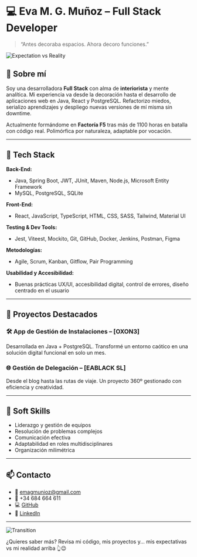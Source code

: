 
# 💻 Eva M. G. Muñoz – Full Stack Developer

> “Antes decoraba espacios. Ahora decoro funciones.”

![Expectation vs Reality](./espectativaVsRealidad.png)

## 🧠 Sobre mí

Soy una desarrolladora **Full Stack** con alma de **interiorista** y mente analítica. Mi experiencia va desde la decoración hasta el desarrollo de aplicaciones web en Java, React y PostgreSQL. Refactorizo miedos, serializo aprendizajes y despliego nuevas versiones de mí misma sin downtime.

Actualmente formándome en **Factoría F5** tras más de 1100 horas en batalla con código real. Polimórfica por naturaleza, adaptable por vocación.

---

## 🚀 Tech Stack

**Back-End:**
- Java, Spring Boot, JWT, JUnit, Maven, Node.js, Microsoft Entity Framework  
- MySQL, PostgreSQL, SQLite

**Front-End:**
- React, JavaScript, TypeScript, HTML, CSS, SASS, Tailwind, Material UI

**Testing & Dev Tools:**
- Jest, Viteest, Mockito, Git, GitHub, Docker, Jenkins, Postman, Figma

**Metodologías:**
- Agile, Scrum, Kanban, Gitflow, Pair Programming

**Usabilidad y Accesibilidad:**
- Buenas prácticas UX/UI, accesibilidad digital, control de errores, diseño centrado en el usuario

---

## 📌 Proyectos Destacados

### 🛠 App de Gestión de Instalaciones – [OXON3]
Desarrollada en Java + PostgreSQL. Transformé un entorno caótico en una solución digital funcional en solo un mes.

### 🌐 Gestión de Delegación – [EABLACK SL]
Desde el blog hasta las rutas de viaje. Un proyecto 360º gestionado con eficiencia y creatividad.

---

## 🎯 Soft Skills

- Liderazgo y gestión de equipos
- Resolución de problemas complejos
- Comunicación efectiva
- Adaptabilidad en roles multidisciplinares
- Organización milimétrica

---

## 📫 Contacto

- 📧 [emagmunioz@gmail.com](mailto:emagmunioz@gmail.com)  
- 📱 +34 684 664 611  
- 💻 [GitHub](https://github.com/Emagmunioz)  
- 👔 [LinkedIn](https://www.linkedin.com/in/eva-m-g-munioz/)

---

![Transition](https://media.giphy.com/media/QNFhOolVeCzPQ2Mx85/giphy.gif)

¿Quieres saber más? Revisa mi código, mis proyectos y... mis expectativas vs mi realidad arriba 👆😉
